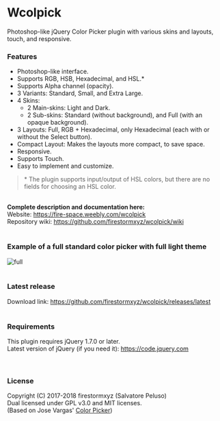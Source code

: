 # Wcolpick
Photoshop-like jQuery Color Picker plugin with various skins and layouts, touch, and responsive. <br>

### Features
* Photoshop-like interface.
* Supports RGB, HSB, Hexadecimal, and HSL.*
* Supports Alpha channel (opacity).
* 3 Variants: Standard, Small, and Extra Large.
* 4 Skins:
  * 2 Main-skins: Light and Dark.
  * 2 Sub-skins: Standard (without background), and Full (with an opaque background).
* 3 Layouts: Full, RGB + Hexadecimal, only Hexadecimal (each with or without the Select button).
* Compact Layout: Makes the layouts more compact, to save space.
* Responsive.
* Supports Touch.
* Easy to implement and customize.

> \* The plugin supports input/output of HSL colors, but there are no fields for choosing an HSL color.

<br>
<b>Complete description and documentation here:</b> <br>
Website: <a href="https://fire-space.weebly.com/wcolpick">https://fire-space.weebly.com/wcolpick</a> <br>
Repository wiki: <a href="https://github.com/firestormxyz/wcolpick/wiki">https://github.com/firestormxyz/wcolpick/wiki</a> <br><br>

### Example of a full standard color picker with full light theme
![full](https://cdn.rawgit.com/firestormxyz/files/6/images/wcp-full.png) <br><br>

### Latest release
Download link: <a href="https://github.com/firestormxyz/wcolpick/releases/latest">https://github.com/firestormxyz/wcolpick/releases/latest</a> <br><br>

### Requirements
This plugin requires jQuery 1.7.0 or later. <br>
Latest version of jQuery (if you need it): <a href="https://code.jquery.com">https://code.jquery.com</a> <br><br><br>


### License
Copyright (C) 2017-2018  firestormxyz (Salvatore Peluso) <br>
Dual licensed under GPL v3.0 and MIT licenses. <br>
(Based on Jose Vargas' <a href="https://github.com/josedvq/colpick-jQuery-Color-Picker">Color Picker</a>)
